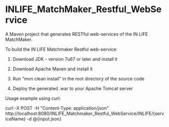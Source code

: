 # INLIFE_MatchMaker_Restful_WebService
A Maven project that generates RESTful web-services of the IN LIFE MatchMaker.

To build the IN LIFE Matchmaker Restful web-service:

1) Download JDK - version 7u67 or later and install it

2) Download Apache Maven and install it

3) Run "mvn clean install" in the root directory of the source code

4) Deploy the generated .war to your Apache Tomcat server

Usage example using curl:

curl -X POST -H "Content-Type: application/json" http://localhost:8080/INLIFE_Matchmaker_Restful_WebService/INLIFE/{serviceName} -d @{input.json}
